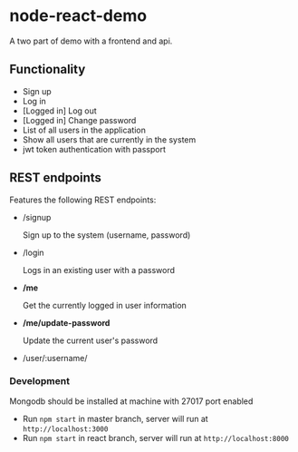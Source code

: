 # node-react-demo
A two part of demo with a frontend and api.



## Functionality

- Sign up
- Log in
- [Logged in] Log out
- [Logged in] Change password
- List of all users in the application 
- Show all users that are currently in the system
- jwt token authentication with passport

## REST endpoints
Features the following REST endpoints:

- /signup

    Sign up to the system (username, password)
    
- /login

    Logs in an existing user with a password
    
- **/me**

    Get the currently logged in user information
    
- **/me/update-password**

    Update the current user's password
    
- /user/:username/


### Development
Mongodb should be installed at machine with 27017 port enabled
- Run `npm start` in master branch, server will run at `http://localhost:3000`
- Run `npm start` in react branch, server will run at `http://localhost:8000`
